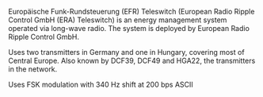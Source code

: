Europäische Funk-Rundsteuerung (EFR) Teleswitch (European Radio Ripple Control GmbH (ERA) Teleswitch) is an energy management system operated via long-wave radio. The system is deployed by European Radio Ripple Control GmbH.

Uses two transmitters in Germany and one in Hungary, covering most of Central Europe. Also known by DCF39, DCF49 and HGA22, the transmitters in the network.

Uses FSK modulation with 340 Hz shift at 200 bps ASCII